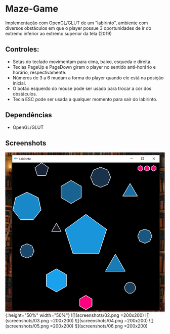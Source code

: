# Maze-Game
Implementação com OpenGL/GLUT de um "labirinto", ambiente com diversos obstáculos em que o player possue 3 oportunidades de ir do extremo inferior ao extremo superior da tela (2019)

## Controles:
- Setas do teclado movimentam para cima, baixo, esqueda e direita.
- Teclas PageUp e PageDown giram o player no sentido anti-horário e horário, respectivamente.
- Números de 3 a 6 mudam a forma do player quando ele está na posição inicial.
- O botão esquerdo do mouse pode ser usado para trocar a cor dos obstáculos.
- Tecla ESC pode ser usada a qualquer momento para sair do labirinto.

## Dependências
- OpenGL/GLUT

## Screenshots
![](screenshots/01.png){:height="50%" width="50%"}
![](screenshots/02.png =200x200)
![](screenshots/03.png =200x200)
![](screenshots/04.png =200x200)
![](screenshots/05.png =200x200)
![](screenshots/06.png =200x200)